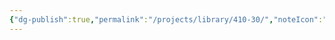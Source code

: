 ```yaml
---
{"dg-publish":true,"permalink":"/projects/library/410-30/","noteIcon":"0","created":"2024-01-05T00:31:21.732+09:00","updated":"2024-01-05T00:31:29.053+09:00"}
---
```


